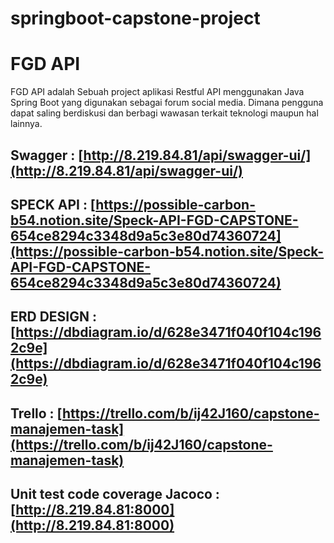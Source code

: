 # springboot-capstone-project

# FGD API
FGD API adalah Sebuah project aplikasi Restful API menggunakan Java Spring Boot yang digunakan sebagai forum social media.
Dimana pengguna dapat saling berdiskusi dan berbagi wawasan terkait teknologi maupun hal lainnya.


## Swagger : [http://8.219.84.81/api/swagger-ui/](http://8.219.84.81/api/swagger-ui/)

## SPECK API : [https://possible-carbon-b54.notion.site/Speck-API-FGD-CAPSTONE-654ce8294c3348d9a5c3e80d74360724](https://possible-carbon-b54.notion.site/Speck-API-FGD-CAPSTONE-654ce8294c3348d9a5c3e80d74360724)

## ERD DESIGN : [https://dbdiagram.io/d/628e3471f040f104c1962c9e](https://dbdiagram.io/d/628e3471f040f104c1962c9e)

## Trello : [https://trello.com/b/ij42J160/capstone-manajemen-task](https://trello.com/b/ij42J160/capstone-manajemen-task)

## Unit test code coverage Jacoco : [http://8.219.84.81:8000](http://8.219.84.81:8000)












